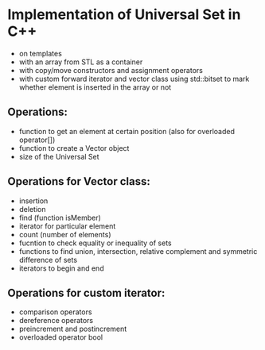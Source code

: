 Implementation of Universal Set in C++ 
============================
* on templates 
* with an array from STL as a container
* with copy/move constructors and assignment operators
* with custom forward iterator and vector class using std::bitset to mark whether element is inserted in the array or not

## Operations:
- function to get an element at certain position (also for overloaded operator[])
- function to create a Vector object
- size of the Universal Set

## Operations for Vector class:
- insertion 
- deletion
- find (function isMember)
- iterator for particular element
- count (number of elements)
- fucntion to check equality or inequality of sets
- functions to find union, intersection, relative complement and symmetric difference of sets
- iterators to begin and end

## Operations for custom iterator:
- comparison operators
- dereference operators
- preincrement and postincrement
- overloaded operator bool
